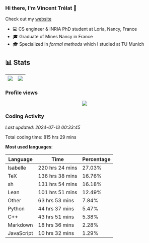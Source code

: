 ### Hi there, I'm Vincent Trélat 👋

Check out my [website](https://vtrelat.github.io)

-   💻 CS engineer & INRIA PhD student at Loria, Nancy, France
-   🎓 Graduate of Mines Nancy in France
-   🎓 Specialized in _formal methods_ which I studied at TU Munich

## 📊 **Stats**

| <img align="center" src="https://readme-stats.clckblog.space/api?username=VTrelat&show_icons=true&include_all_commits=true&theme=tokyonight&hide_border=true" /> | <img align="center" src="https://readme-stats.clckblog.space/api/top-langs/?username=VTrelat&layout=compact&theme=tokyonight&hide_border=true" /> |
| ---------------------------------------------------------------------------------------------------------------------------------------------------------------- | ------------------------------------------------------------------------------------------------------------------------------------------------- |

### Profile views

<p align="center">
 <img src="https://profile-counter.glitch.me/VTrelat/count.svg" />
</p>

<!--automations-->
### Coding Activity
_Last updated: 2024-07-13 00:33:45_

Total coding time: 815 hrs 29 mins

**Most used languages**:

| Language | Time | Percentage |
| ------------- | ------------- | ------------- |
| Isabelle | 220 hrs 24 mins | 27.03% |
| TeX | 136 hrs 38 mins | 16.76% |
| sh | 131 hrs 54 mins | 16.18% |
| Lean | 101 hrs 51 mins | 12.49% |
| Other | 63 hrs 53 mins | 7.84% |
| Python | 44 hrs 37 mins | 5.47% |
| C++ | 43 hrs 51 mins | 5.38% |
| Markdown | 18 hrs 36 mins | 2.28% |
| JavaScript | 10 hrs 32 mins | 1.29% |

